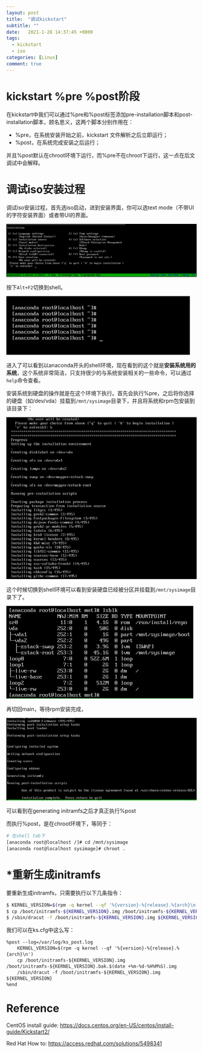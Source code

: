 ```yaml
---
layout: post
title:  "调试kickstart"
subtitle: ""
date:   2021-1-28 14:37:45 +0800
tags:
  - kickstart
  - iso
categories: [Linux]
comment: true
---
```


# kickstart %pre %post阶段

在kickstart中我们可以通过%pre和%post标签添加pre-installation脚本和post-installation脚本，顾名思义，这两个脚本分别作用在：

- %pre，在系统安装开始之前，kickstart 文件解析之后立即运行；
- %post，在系统完成安装之后运行；

并且%post默认在chroot环境下运行，而%pre不在chroot下运行，这一点在后文调试中会解释。

# 调试iso安装过程

调试iso安装过程，首先选iso启动，进到安装界面，你可以选text mode（不带UI的字符安装界面）或者带UI的界面。

![image-20210128121159661](/pictures/image-20210128121159661.png)

按下`Alt+F2`切换到shell。

![image-20210128121229975](/pictures/image-20210128121229975.png)

进入了可以看到以anaconda开头的shell环境，现在看到的这个就是**安装系统用的系统**，这个系统非常简洁，只支持很少的与系统安装相关的一些命令，可以通过`help`命令查看。

安装系统到硬盘的操作就是在这个环境下执行。首先会执行%pre，之后将你选择的硬盘（如/dev/vda）挂载到`/mnt/sysimage`目录下，并且将系统和rpm包安装到该目录下：

![image-20210128122224980](/pictures/image-20210128122224980.png)

这个时候切换到shell环境可以看到安装硬盘已经被分区并挂载到`/mnt/sysimage`目录下了。

![image-20210128122745534](/pictures/image-20210128122745534.png)

再切回main，等待rpm安装完成，

![image-20210128122921882](/pictures/image-20210128122921882.png)

可以看到在generating initramfs之后才真正执行%post

而执行%post，是在chroot环境下，等同于：

```bash
# 在shell tab下
[anaconda root@localhost /]# cd /mnt/sysimage
[anaconda root@localhost sysimage]# chroot .
```

# *重新生成initramfs

要重新生成initramfs，只需要执行以下几条指令：

```bash
$ KERNEL_VERSION=$(rpm -q kernel --qf '%{version}-%{release}.%{arch}\n')
$ cp /boot/initramfs-${KERNEL_VERSION}.img /boot/initramfs-${KERNEL_VERSION}.bak.$(date +%m-%d-%H%M%S).img
$ /sbin/dracut -f /boot/initramfs-${KERNEL_VERSION}.img ${KERNEL_VERSION}
```

我们可以在ks.cfg中这么写：

```
%post --log=/var/log/ks_post.log
    KERNEL_VERSION=$(rpm -q kernel --qf '%{version}-%{release}.%{arch}\n')
    cp /boot/initramfs-${KERNEL_VERSION}.img /boot/initramfs-${KERNEL_VERSION}.bak.$(date +%m-%d-%H%M%S).img
    /sbin/dracut -f /boot/initramfs-${KERNEL_VERSION}.img ${KERNEL_VERSION}
%end
```

# Reference

CentOS install guide: https://docs.centos.org/en-US/centos/install-guide/Kickstart2/

Red Hat How to: https://access.redhat.com/solutions/5498341